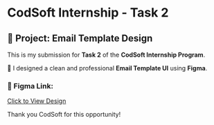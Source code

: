 # CodSoft Internship - Task 2

## 💼 Project: Email Template Design

This is my submission for **Task 2** of the **CodSoft Internship Program**.

📌 I designed a clean and professional **Email Template UI** using **Figma**.

### 🔗 Figma Link:
[Click to View Design](https://www.figma.com/design/OtUd0H2H1qLv9asiVwnkr9/Email_templete?node-id=19545-2&m=dev&t=ryHQeLbMinafFhut-1)

Thank you CodSoft for this opportunity!
